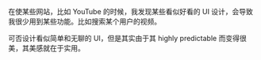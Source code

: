 在使某些网站，比如 YouTube 的时候，我发现某些看似好看的 UI 设计，会导致我很少用到某些功能。比如搜索某个用户的视频。

可否设计看似简单和无聊的 UI，但是其实由于其 highly predictable 而变得很美，其美感就在于实用。
